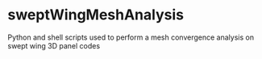 # sweptWingMeshAnalysis
Python and shell scripts used to perform a mesh convergence analysis on swept wing 3D panel codes
